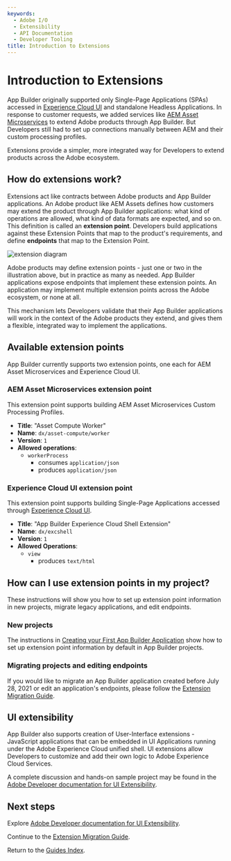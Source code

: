 ```yaml
---
keywords:
  - Adobe I/O
  - Extensibility
  - API Documentation
  - Developer Tooling
title: Introduction to Extensions
---
```


# Introduction to Extensions

App Builder originally supported only Single-Page Applications (SPAs) accessed in [Experience Cloud UI](https://experience.adobe.com) and standalone Headless Applications. In response to customer requests, we added services like [AEM Asset Microservices](https://experienceleague.adobe.com/docs/experience-manager-cloud-service/assets/manage/asset-microservices-configure-and-use.html?lang=en) to extend Adobe products through App Builder.  But Developers still had to set up connections manually between AEM and their custom processing profiles. 

Extensions provide a simpler, more integrated way for Developers to extend products across the Adobe ecosystem. 

## How do extensions work?

Extensions act like contracts between Adobe products and App Builder applications. An Adobe product like AEM Assets defines how customers may extend the product through App Builder applications: what kind of operations are allowed, what kind of data formats are expected, and so on. This definition is called an **extension point**. Developers build applications against these Extension Points that map to the product's requirements, and define **endpoints** that map to the Extension Point. 

![extension diagram](../../../images/extensions.png)

Adobe products may define extension points - just one or two in the illustration above, but in practice as many as needed. App Builder applications expose endpoints that implement these extension points. An application may implement multiple extension points across the Adobe ecosystem, or none at all. 

This mechanism lets Developers validate that their App Builder applications will work in the context of the Adobe products they extend, and gives them a flexible, integrated way to implement the applications. 

## Available extension points

App Builder currently supports two extension points, one each for AEM Asset Microservices and Experience Cloud UI.

### AEM Asset Microservices extension point

This extension point supports building AEM Asset Microservices Custom Processing Profiles.

- **Title**: "Asset Compute Worker"
- **Name**: `dx/asset-compute/worker`
- **Version**: `1`
- **Allowed operations**:
  - `workerProcess`
    - consumes `application/json`
    - produces `application/json`

### Experience Cloud UI extension point

This extension point supports building Single-Page Applications accessed through [Experience Cloud UI](https://experience.adobe.com).

- **Title**:  "App Builder Experience Cloud Shell Extension"
- **Name**: `dx/excshell`
- **Version**: `1`
- **Allowed Operations**: 
  - `view`
    - produces `text/html`

## How can I use extension points in my project?

These instructions will show you how to set up extension point information in new projects, migrate legacy applications, and edit endpoints.

### New projects

The instructions in [Creating your First App Builder Application](../../../get_started/app_builder_get_started/first-app.md) show how to set up extension point information by default in App Builder projects. 

### Migrating projects and editing endpoints

If you would like to migrate an App Builder application created before July 28, 2021 or edit an application's endpoints, please follow the [Extension Migration Guide](extension-migration-guide.md). 

## UI extensibility

App Builder also supports creation of User-Interface extensions - JavaScript applications that can be embedded in UI Applications running under the Adobe Experience Cloud unified shell. UI extensions allow Developers to customize and add their own logic to Adobe Experience Cloud Services. 

A complete discussion and hands-on sample project may be found in the [Adobe Developer documentation for UI Extensibility](https://developer.adobe.com/uix/docs/). 

## Next steps

Explore [Adobe Developer documentation for UI Extensibility](https://developer.adobe.com/uix/docs/).

Continue to the [Extension Migration Guide](extension-migration-guide.md).

Return to the [Guides Index](../../index.md).
